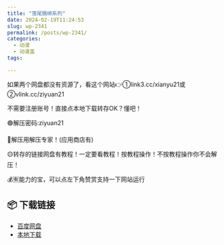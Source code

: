 ```yaml
---
title: "落尾捆绑系列"
date: 2024-02-19T11:24:53
slug: wp-2341
permalink: /posts/wp-2341/
categories:
  - 动漫
  - 动漫盖
tags:

---
```


如果两个网盘都没有资源了，看这个网站👉①link3.cc/xianyu21或②vlink.cc/ziyuan21

不需要注册账号！直接点本地下载转存OK？懂吧！

🟢解压密码:ziyuan21

🔵解压用解压专家！(应用商店有)

🟡转存的链接网盘有教程！一定要看教程！按教程操作！不按教程操作你不会解压！

💰🈶能力的宝，可以点左下角赞赏支持一下网站运行

## 📦 下载链接
- [百度网盘](https://blziyuan21.com/pay-download/2341?key=f9326f8b26&down_id=0)
- [本地下载](https://blziyuan21.com/pay-download/2341?key=f9326f8b26&down_id=1)

